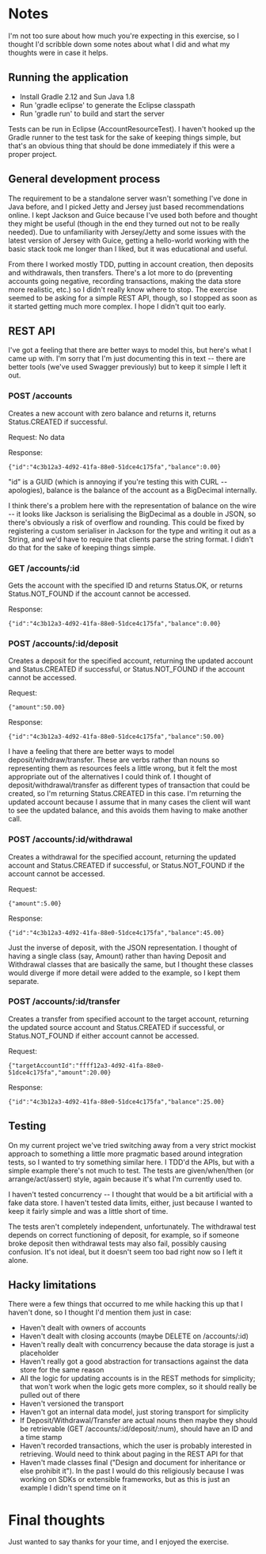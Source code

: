 # Notes #

I'm not too sure about how much you're expecting in this exercise, so I thought I'd scribble down some notes about what
I did and what my thoughts were in case it helps.

## Running the application ##

  * Install Gradle 2.12 and Sun Java 1.8
  * Run 'gradle eclipse' to generate the Eclipse classpath
  * Run 'gradle run' to build and start the server
  
Tests can be run in Eclipse (AccountResourceTest). I haven't hooked up the Gradle runner to the test task for the sake
of keeping things simple, but that's an obvious thing that should be done immediately if this were a proper project.

## General development process ##

The requirement to be a standalone server wasn't something I've done in Java before, and I picked Jetty and Jersey just
based recommendations online. I kept Jackson and Guice because I've used both before and thought they might be useful
(though in the end they turned out not to be really needed). Due to unfamiliarity with Jersey/Jetty and some issues with
the latest version of Jersey with Guice, getting a hello-world working with the basic stack took me longer than I liked,
but it was educational and useful.

From there I worked mostly TDD, putting in account creation, then deposits and withdrawals, then transfers. There's a
lot more to do (preventing accounts going negative, recording transactions, making the data store more realistic, etc.)
so I didn't really know where to stop. The exercise seemed to be asking for a simple REST API, though, so I stopped as
soon as it started getting much more complex. I hope I didn't quit too early.

## REST API ##

I've got a feeling that there are better ways to model this, but here's what I came up with. I'm sorry that I'm just
documenting this in text -- there are better tools (we've used Swagger previously) but to keep it simple I left it out.

### POST /accounts ###

Creates a new account with zero balance and returns it, returns Status.CREATED if successful.

Request: No data

Response:

```
{"id":"4c3b12a3-4d92-41fa-88e0-51dce4c175fa","balance":0.00}
```

"id" is a GUID (which is annoying if you're testing this with CURL -- apologies), balance is the balance of the account
as a BigDecimal internally. 

I think there's a problem here with the representation of balance on the wire -- it looks like Jackson is serialising
the BigDecimal as a double in JSON, so there's obviously a risk of overflow and rounding. This could be fixed by
registering a custom serialiser in Jackson for the type and writing it out as a String, and we'd have to require that
clients parse the string format. I didn't do that for the sake of keeping things simple.
    
### GET /accounts/:id ###

Gets the account with the specified ID and returns Status.OK, or returns Status.NOT_FOUND if the account cannot be
accessed. 

Response: 

```
{"id":"4c3b12a3-4d92-41fa-88e0-51dce4c175fa","balance":0.00}
```

### POST /accounts/:id/deposit ###

Creates a deposit for the specified account, returning the updated account and Status.CREATED if successful, or
Status.NOT_FOUND if the account cannot be accessed.

Request:

```
{"amount":50.00}
```

Response:

```
{"id":"4c3b12a3-4d92-41fa-88e0-51dce4c175fa","balance":50.00}
```

I have a feeling that there are better ways to model deposit/withdraw/transfer. These are verbs rather than nouns so
representing them as resources feels a little wrong, but it felt the most appropriate out of the alternatives I could
think of. I thought of deposit/withdrawal/transfer as different types of transaction that could be created, so I'm
returning Status.CREATED in this case. I'm returning the updated account because I assume that in many cases the client
will want to see the updated balance, and this avoids them having to make another call.

### POST /accounts/:id/withdrawal ###

Creates a withdrawal for the specified account, returning the updated account and Status.CREATED if successful, or
Status.NOT_FOUND if the account cannot be accessed.

Request:

```
{"amount":5.00}
```

Response:

```
{"id":"4c3b12a3-4d92-41fa-88e0-51dce4c175fa","balance":45.00}
```

Just the inverse of deposit, with the JSON representation. I thought of having a single class (say, Amount) rather than
having Deposit and Withdrawal classes that are basically the same, but I thought these classes would diverge if more
detail were added to the example, so I kept them separate. 

### POST /accounts/:id/transfer ###

Creates a transfer from specified account to the target account, returning the updated source account and Status.CREATED
if successful, or Status.NOT_FOUND if either account cannot be accessed.

Request:

```
{"targetAccountId":"ffff12a3-4d92-41fa-88e0-51dce4c175fa","amount":20.00}
```

Response:

```
{"id":"4c3b12a3-4d92-41fa-88e0-51dce4c175fa","balance":25.00}
```

## Testing ##

On my current project we've tried switching away from a very strict mockist approach to something a little more
pragmatic based around integration tests, so I wanted to try something similar here. I TDD'd the APIs, but with a simple
example there's not much to test. The tests are given/when/then (or arrange/act/assert) style, again because it's what
I'm currently used to.

I haven't tested concurrency -- I thought that would be a bit artificial with a fake data store. I haven't tested data
limits, either, just because I wanted to keep it fairly simple and was a little short of time.

The tests aren't completely independent, unfortunately. The withdrawal test depends on correct functioning of deposit,
for example, so if someone broke deposit then withdrawal tests may also fail, possibly causing confusion. It's not
ideal, but it doesn't seem too bad right now so I left it alone.

## Hacky limitations ##

There were a few things that occurred to me while hacking this up that I haven't done, so I thought I'd mention them
just in case:

  * Haven't dealt with owners of accounts
  * Haven't dealt with closing accounts (maybe DELETE on /accounts/:id)
  * Haven't really dealt with concurrency because the data storage is just a placeholder
  * Haven't really got a good abstraction for transactions against the data store for the same reason
  * All the logic for updating accounts is in the REST methods for simplicity; that won't work when the logic gets more
    complex, so it should really be pulled out of there
  * Haven't versioned the transport
  * Haven't got an internal data model, just storing transport for simplicity
  * If Deposit/Withdrawal/Transfer are actual nouns then maybe they should be retrievable (GET
    /accounts/:id/deposit/:num), should have an ID and a time stamp
  * Haven't recorded transactions, which the user is probably interested in retrieving. Would need to think about paging
    in the REST API for that
  * Haven't made classes final ("Design and document for inheritance or else prohibit it"). In the past I would do this
    religiously because I was working on SDKs or extensible frameworks, but as this is just an example I didn't spend
    time on it

# Final thoughts #

Just wanted to say thanks for your time, and I enjoyed the exercise.
